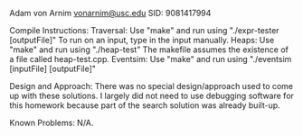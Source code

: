 Adam von Arnim
vonarnim@usc.edu
SID: 9081417994

Compile Instructions:
  Traversal: Use "make" and run using "./expr-tester [outputFile]"
    To run on an input, type in the input manually.
  Heaps: Use "make" and run using "./heap-test"
    The makefile assumes the existence of a file called heap-test.cpp.
  Eventsim: Use "make" and run using "./eventsim [inputFile] [outputFile]"

  Design and Approach: There was no special design/approach used to come up with
  these solutions. I largely did not need to use debugging software for this
  homework because part of the search solution was already built-up.

  Known Problems: N/A.

